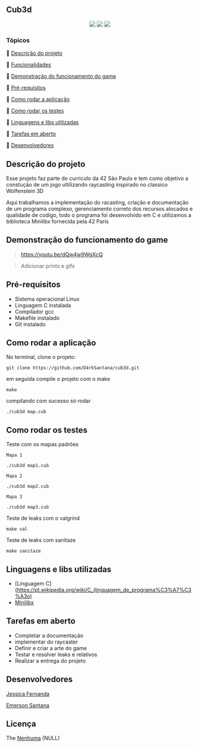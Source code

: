 ## Cub3d ##

<p align="center">
  <img src="http://img.shields.io/static/v1?label=License&message=MIT&color=green&style=for-the-badge"/>
  <img src="http://img.shields.io/static/v1?label=TESTES&message=%3E5&color=RED&style=for-the-badge"/>
   <img src="http://img.shields.io/static/v1?label=STATUS&message=EM%20DESENVOLVIMENTO&color=RED&style=for-the-badge"/>
</p>

### Tópicos 

:small_blue_diamond: [Descrição do projeto](#descrição-do-projeto)

:small_blue_diamond: [Funcionalidades](#funcionalidades)

:small_blue_diamond: [Demonstração do funcionamento do game](#demonstração-do-funcionamento-do-game)

:small_blue_diamond: [Pré-requisitos](#pré-requisitos)

:small_blue_diamond: [Como rodar a aplicação](#como-rodar-a-aplicação)

:small_blue_diamond:  [Como rodar os testes](#como-rodar-os-testes)

:small_blue_diamond:  [Linguagens e libs utilizadas](#linguagens-e-libs-utilizadas)

:small_blue_diamond:  [Tarefas em aberto](#ltarefas-em-aberto)

:small_blue_diamond:  [Desenvolvedores](#desenvolvedores)


## Descrição do projeto 

Esse projeto faz parte do curriculo da 42 São Paulo e tem como objetivo a constução de um jogo ultilizando raycasting inspirado no classico Wolfenstein 3D

Aqui trabalhamos a implementação do racasting, criação e documentação de um programa complexo, gerenciamento correto dos recursos alocados e qualidade de codigo, todo o programa foi desenvolvido em C e utilizamos a biblioteca Minilibx fornecida pela 42 Paris


## Demonstração do funcionamento do game

> https://youtu.be/dQw4w9WgXcQ

> Adicionar prints e gifs

## Pré-requisitos

- Sistema operacional Linux
- Linguagem C instalada
- Compilador gcc
- Makefile instalado
- Git instalado


## Como rodar a aplicação

No terminal, clone o projeto: 

```
git clone https://github.com/D4rkSantana/cub3d.git
```

em seguida compile o projeto com o make

```
make
```

compilando com sucesso só rodar
```
./cub3d map.cub
```


## Como rodar os testes

Teste com os mapas padrões

	Mapa 1
```
./cub3d map1.cub
```
	Mapa 2
```
./cub3d map2.cub
```
	Mapa 3
```
./cub3d map3.cub
```

Teste de leaks com o valgrind
```
make val
```

Teste de leaks com sanitaze
```
make sanitaze
```


## Linguagens e libs utilizadas 

- [Linguagem C](https://pt.wikipedia.org/wiki/C_(linguagem_de_programa%C3%A7%C3%A3o)
- [Minilibx](https://github.com/42Paris/minilibx-linux)


## Tarefas em aberto

- Completar a documentação
- implementar do raycaster
- Definir e criar a arte do game
- Testar e resolver leaks e relativos
- Realizar a entrega do projeto

## Desenvolvedores

[Jessica Fernanda](https://github.com/nandajfa)

[Emerson Santana](https://github.com/D4rkSantana)

## Licença 

The [Nenhuma]() (NULL)

